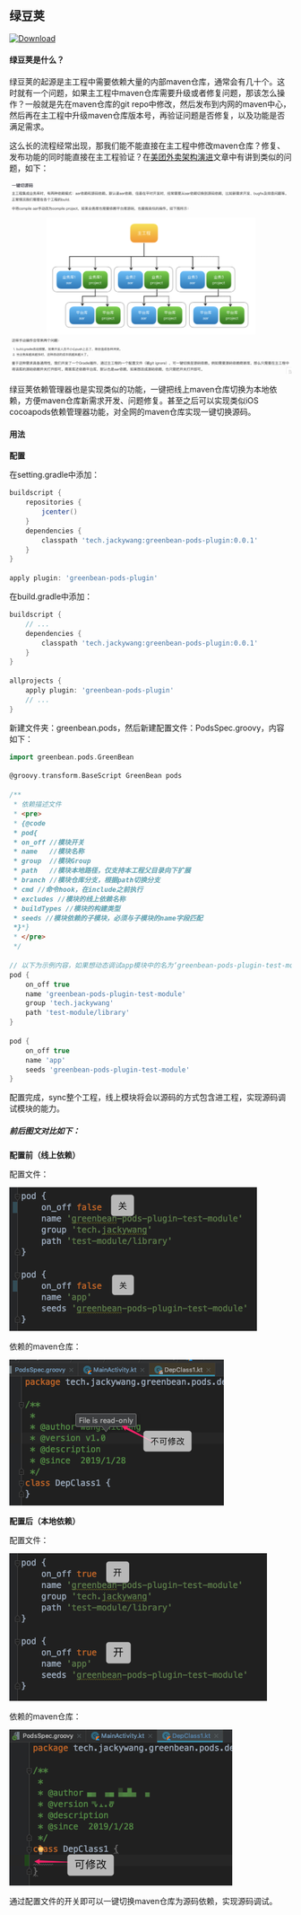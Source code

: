 ## 绿豆荚

[ ![Download](https://api.bintray.com/packages/jackyjacky/maven/greenbean-pods-plugin/images/download.svg?version=0.0.1) ](https://bintray.com/jackyjacky/maven/greenbean-pods-plugin/0.0.1/link)

#### 绿豆荚是什么？

绿豆荚的起源是主工程中需要依赖大量的内部maven仓库，通常会有几十个。这时就有一个问题，如果主工程中maven仓库需要升级或者修复问题，那该怎么操作？一般就是先在maven仓库的git repo中修改，然后发布到内网的maven中心，然后再在主工程中升级maven仓库版本号，再验证问题是否修复，以及功能是否满足需求。

这么长的流程经常出现，那我们能不能直接在主工程中修改maven仓库？修复、发布功能的同时能直接在主工程验证？在[美团外卖架构演进](https://tech.meituan.com/2018/03/16/meituan-food-delivery-android-architecture-evolution.html)文章中有讲到类似的问题，如下：

![image-20190129101936404](pic/image-20190129101936404.png)

绿豆荚依赖管理器也是实现类似的功能，一键把线上maven仓库切换为本地依赖，方便maven仓库新需求开发、问题修复。甚至之后可以实现类似iOS cocoapods依赖管理器功能，对全网的maven仓库实现一键切换源码。

#### 用法

**配置**

在setting.gradle中添加：

```groovy
buildscript {
    repositories {
        jcenter()
    }
    dependencies {
        classpath 'tech.jackywang:greenbean-pods-plugin:0.0.1'
    }
}

apply plugin: 'greenbean-pods-plugin'
```

在build.gradle中添加：

```groovy
buildscript {
    // ...
    dependencies {
        classpath 'tech.jackywang:greenbean-pods-plugin:0.0.1'
    }
}

allprojects {
    apply plugin: 'greenbean-pods-plugin'
    // ...
}
```

新建文件夹：greenbean.pods，然后新建配置文件：PodsSpec.groovy，内容如下：

```groovy
import greenbean.pods.GreenBean

@groovy.transform.BaseScript GreenBean pods

/**
 * 依赖描述文件
 * <pre>
 * {@code
 * pod{
 * on_off //模块开关
 * name   //模块名称
 * group  //模块Group
 * path   //模块本地路径，仅支持本工程父目录向下扩展
 * branch //模块仓库分支，根据path切换分支
 * cmd //命令hook，在include之前执行
 * excludes //模块的线上依赖名称
 * buildTypes //模块的构建类型
 * seeds //模块依赖的子模块，必须与子模块的name字段匹配
 *}*}
 * </pre>
 */

// 以下为示例内容，如果想动态调试app模块中的名为‘greenbean-pods-plugin-test-module’的线上模块，则先配置如下。
pod {
    on_off true
    name 'greenbean-pods-plugin-test-module'
    group 'tech.jackywang'
    path 'test-module/library'
}

pod {
    on_off true
    name 'app'
    seeds 'greenbean-pods-plugin-test-module'
}
```

配置完成，sync整个工程，线上模块将会以源码的方式包含进工程，实现源码调试模块的能力。

##### 前后图文对比如下：

**配置前（线上依赖）**

配置文件：

![image-20190129105234167](pic/image-20190129105234167.png)

依赖的maven仓库：

![image-20190129105400191](pic/image-20190129105400191.png)

**配置后（本地依赖）**

配置文件：

![image-20190129105604524](pic/image-20190129105604524.png)

依赖的maven仓库：

![image-20190129105815769](pic/image-20190129105815769.png)

通过配置文件的开关即可以一键切换maven仓库为源码依赖，实现源码调试。